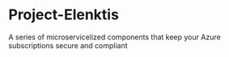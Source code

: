 # Project-Elenktis
A series of microservicelized components that keep your Azure subscriptions secure and compliant
